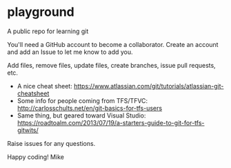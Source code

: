 # playground
A public repo for learning git

You'll need a GitHub account to become a collaborator. Create an account and add an Issue to let me know to add you.

Add files, remove files, update files, create branches, issue pull requests, etc.

- A nice cheat sheet: https://www.atlassian.com/git/tutorials/atlassian-git-cheatsheet
- Some info for people coming from TFS/TFVC: http://carlosschults.net/en/git-basics-for-tfs-users
- Same thing, but geared toward Visual Studio: https://roadtoalm.com/2013/07/19/a-starters-guide-to-git-for-tfs-gitwits/

Raise issues for any questions.

Happy coding!
Mike
